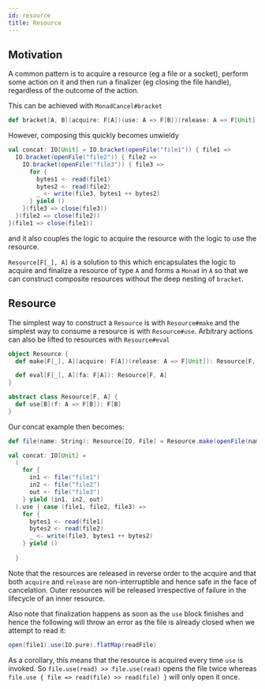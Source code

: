 ```yaml
---
id: resource
title: Resource
---
```


## Motivation

A common pattern is to acquire a resource (eg a file or a socket), perform
some action on it and then run a finalizer (eg closing the file handle),
regardless of the outcome of the action.

This can be achieved with `MonadCancel#bracket`

```scala
def bracket[A, B](acquire: F[A])(use: A => F[B])(release: A => F[Unit]): F[B]
```

However, composing this quickly becomes unwieldy

```scala
val concat: IO[Unit] = IO.bracket(openFile("file1")) { file1 =>
  IO.bracket(openFile("file2")) { file2 =>
    IO.bracket(openFile("file3")) { file3 =>
      for {
        bytes1 <- read(file1)
        bytes2 <- read(file2)
        _ <- write(file3, bytes1 ++ bytes2)
      } yield ()
    }(file3 => close(file3))
  }(file2 => close(file2))
}(file1 => close(file1))
```

and it also couples the logic to acquire the resource with the logic to use
the resource.

`Resource[F[_], A]` is a solution to this which encapsulates the logic
to acquire and finalize a resource of type `A` and forms a `Monad`
in `A` so that we can construct composite resources without the
deep nesting of `bracket`.

## Resource

The simplest way to construct a `Resource` is with `Resource#make` and the simplest way to
consume a resource is with `Resource#use`. Arbitrary actions can also be lifted to
resources with `Resource#eval`

```scala
object Resource {
  def make[F[_], A](acquire: F[A])(release: A => F[Unit]): Resource[F, A]

  def eval[F[_], A](fa: F[A]): Resource[F, A]
}

abstract class Resource[F, A] {
  def use[B](f: A => F[B]): F[B]
}
```

Our concat example then becomes:

```scala
def file(name: String): Resource[IO, File] = Resource.make(openFile(name)))(file => close(file))

val concat: IO[Unit] =
  (
    for {
      in1 <- file("file1")
      in2 <- file("file2")
      out <- file("file3")
    } yield (in1, in2, out)
  ).use { case (file1, file2, file3) =>
    for {
      bytes1 <- read(file1)
      bytes2 <- read(file2)
      _ <- write(file3, bytes1 ++ bytes2)
    } yield ()
  
  }
```

Note that the resources are released in reverse order to the acquire and that
both `acquire` and `release` are non-interruptible and hence safe in the face of
cancelation. Outer resources will be released irrespective of failure in the
lifecycle of an inner resource.

Also note that finalization happens as soon as the `use` block finishes and
hence the following will throw an error as the file is already closed when we
attempt to read it:
```scala
open(file1).use(IO.pure).flatMap(readFile)
```
As a corollary, this means that the resource is acquired every time `use` is invoked.
So `file.use(read) >> file.use(read)` opens the file twice whereas
`file.use { file => read(file) >> read(file) }` will only open it once.
